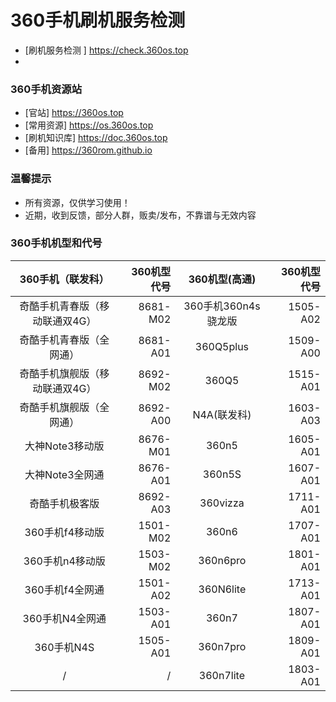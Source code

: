 # 360手机刷机服务检测 

* [刷机服务检测 ] https://check.360os.top
* 

### 360手机资源站

* [官站] https://360os.top
* [常用资源] https://os.360os.top
* [刷机知识库] https://doc.360os.top
* [备用] https://360rom.github.io

### 温馨提示

* 所有资源，仅供学习使用！
* 近期，收到反馈，部分人群，贩卖/发布，不靠谱与无效内容

### 360手机机型和代号

| 360手机（联发科） | 360机型代号 | 360机型(高通) | 360机型代号 |
|:--------:| -------------:|:--------:| -------------:|
奇酷手机青春版（移动联通双4G） | 8681-M02 | 360手机360n4s骁龙版 | 1505-A02
奇酷手机青春版（全网通）| 8681-A01 | 360Q5plus | 1509-A00
奇酷手机旗舰版（移动联通双4G） | 8692-M02 | 360Q5 | 1515-A01
奇酷手机旗舰版（全网通） | 8692-A00 | N4A(联发科) | 1603-A03
大神Note3移动版 | 8676-M01 | 360n5 | 1605-A01
大神Note3全网通 | 8676-A01 | 360n5S | 1607-A01
奇酷手机极客版 | 8692-A03 | 360vizza | 1711-A01
360手机f4移动版 | 1501-M02 | 360n6 | 1707-A01
360手机n4移动版 | 1503-M02 | 360n6pro | 1801-A01
360手机f4全网通 | 1501-A02 | 360N6lite | 1713-A01
360手机N4全网通 | 1503-A01 | 360n7 | 1807-A01
360手机N4S | 1505-A01 | 360n7pro | 1809-A01
/ | / | 360n7lite | 1803-A01
